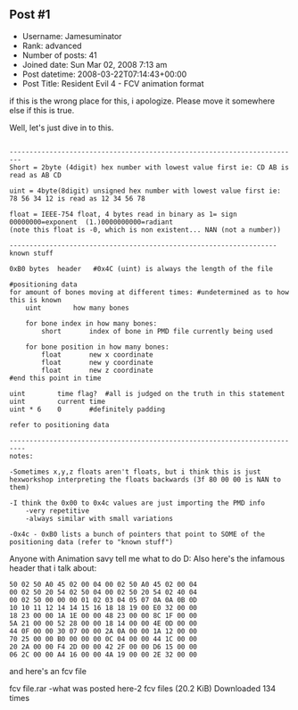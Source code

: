## Post #1
- Username: Jamesuminator
- Rank: advanced
- Number of posts: 41
- Joined date: Sun Mar 02, 2008 7:13 am
- Post datetime: 2008-03-22T07:14:43+00:00
- Post Title: Resident Evil 4 - FCV animation format

if this is the wrong place for this, i apologize. Please move it somewhere else if this is true.

Well, let's just dive in to this.

```

-------------------------------------------------------------------------
Short = 2byte (4digit) hex number with lowest value first ie: CD AB is read as AB CD

uint = 4byte(8digit) unsigned hex number with lowest value first ie: 78 56 34 12 is read as 12 34 56 78

float = IEEE-754 float, 4 bytes read in binary as 1= sign 00000000=exponent  (1.)0000000000=radiant
(note this float is -0, which is non existent... NAN (not a number))

-------------------------------------------------------------------
known stuff

0xB0 bytes	header   #0x4C (uint) is always the length of the file

#positioning data
for amount of bones moving at different times: #undetermined as to how this is known
	uint		how many bones

	for bone index in how many bones:
		short		index of bone in PMD file currently being used

	for bone position in how many bones:
		float   	new x coordinate
		float   	new y coordinate
		float   	new z coordinate
#end this point in time

uint		time flag?	#all is judged on the truth in this statement
uint		current time
uint * 6	0		#definitely padding

refer to positioning data

--------------------------------------------------------------------------
notes: 

-Sometimes x,y,z floats aren't floats, but i think this is just hexworkshop interpreting the floats backwards (3f 80 00 00 is NAN to them)

-I think the 0x00 to 0x4c values are just importing the PMD info
	-very repetitive
	-always similar with small variations

-0x4c - 0xB0 lists a bunch of pointers that point to SOME of the positioning data (refer to "known stuff")
```


Anyone with Animation savy tell me what to do D:
Also here's the infamous header that i talk about:

```
50 02 50 A0 45 02 00 04 00 02 50 A0 45 02 00 04 
00 02 50 20 54 02 50 04 00 02 50 20 54 02 40 04 
00 02 50 00 00 00 01 02 03 04 05 07 0A 0A 0B 0D 
10 10 11 12 14 14 15 16 18 18 19 00 E0 32 00 00 
18 23 00 00 1A 1E 00 00 48 23 00 00 8C 1F 00 00 
5A 21 00 00 52 28 00 00 18 14 00 00 4E 0D 00 00 
44 0F 00 00 30 07 00 00 2A 0A 00 00 1A 12 00 00 
70 25 00 00 B0 00 00 00 0C 04 00 00 44 1C 00 00 
20 2A 00 00 F4 2D 00 00 42 2F 00 00 D6 15 00 00 
06 2C 00 00 A4 16 00 00 4A 19 00 00 2E 32 00 00
```


and here's an fcv file

 fcv file.rar
-what was posted here-2 fcv files (20.2 KiB) Downloaded 134 times
